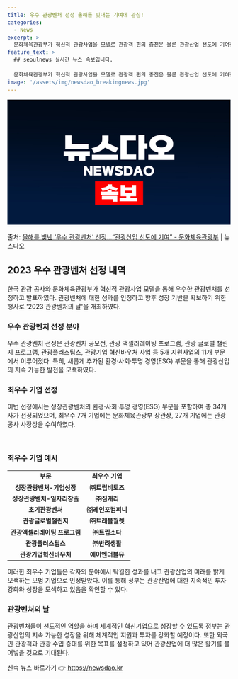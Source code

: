 ```yaml
---
title: 우수 관광벤처 선정 올해를 빛내는 기여에 관심!
categories:
  - News
excerpt: >
  문화체육관광부가 혁신적 관광사업을 모델로 관광객 편의 증진은 물론 관광산업 선도에 기여한 우수 관광벤처를 선…
feature_text: >
  ## seoulnews 실시간 뉴스 속보입니다.

  문화체육관광부가 혁신적 관광사업을 모델로 관광객 편의 증진은 물론 관광산업 선도에 기여한 우수 관광벤처를 선…
image: '/assets/img/newsdao_breakingnews.jpg'
---
```


![뉴스다오 속보](/assets/img/newsdao_breakingnews.jpg)

<p>출처: <a href="https://newsdao.kr/2839" rel="dofollow">올해를 빛낸 ‘우수 관광벤처’ 선정…“관광산업 선도에 기여” - 문화체육관광부</a> | 뉴스다오</p>

<h2 data-ke-size="size26">2023 우수 관광벤처 선정 내역</h2>
<p data-ke-size="size16">한국 관광 공사와 문화체육관광부가 혁신적 관광사업 모델을 통해 우수한 관광벤처를 선정하고 발표하였다. 관광벤처에 대한 성과를 인정하고 향후 성장 기반을 확보하기 위한 행사로 '2023 관광벤처의 날'을 개최하였다.</p>

<h3>우수 관광벤처 선정 분야</h3>
<p data-ke-size="size16">우수 관광벤처 선정은 관광벤처 공모전, 관광 액셀러레이팅 프로그램, 관광 글로벌 챌린지 프로그램, 관광플러스팁스, 관광기업 혁신바우처 사업 등 5개 지원사업의 11개 부문에서 이루어졌다. 특히, 새롭게 추가된 환경·사회·투명 경영(ESG) 부문을 통해 관광산업의 지속 가능한 발전을 모색하였다.</p>

<h3>최우수 기업 선정</h3>
<p data-ke-size="size16">이번 선정에서는 성장관광벤처의 환경·사회·투명 경영(ESG) 부문을 포함하여 총 34개사가 선정되었으며, 최우수 7개 기업에는 문화체육관광부 장관상, 27개 기업에는 관광공사 사장상을 수여하였다.</p>
​
<h3>최우수 기업 예시</h3>
<table>
	<tr>
		<td style="text-align: center; height: 17px;"><b>부문</b></td>
		<td style="text-align: center; height: 17px;"><b>최우수 기업</b></td>
	</tr>
	<tr>
		<td style="text-align: center; height: 17px;"><b>성장관광벤처-기업성장</b></td>
		<td style="text-align: center; height: 17px;"><b>㈜트립비토즈</b></td>
	</tr>
	<tr>
		<td style="text-align: center; height: 17px;"><b>성장관광벤처-일자리창출</b></td>
		<td style="text-align: center; height: 17px;"><b>㈜짐캐리</b></td>
	</tr>
	<tr>
		<td style="text-align: center; height: 17px;"><b>초기관광벤처</b></td>
		<td style="text-align: center; height: 17px;"><b>㈜레인포컴퍼니</b></td>
	</tr>
	<tr>
		<td style="text-align: center; height: 17px;"><b>관광글로벌챌린지</b></td>
		<td style="text-align: center; height: 17px;"><b>㈜트래블월렛</b></td>
	</tr>
	<tr>
		<td style="text-align: center; height: 17px;"><b>관광액셀러레이팅 프로그램</b></td>
		<td style="text-align: center; height: 17px;"><b>㈜트립소다</b></td>
	</tr>
	<tr>
		<td style="text-align: center; height: 17px;"><b>관광플러스팁스</b></td>
		<td style="text-align: center; height: 17px;"><b>㈜반려생활</b></td>
	</tr>
	<tr>
		<td style="text-align: center; height: 17px;"><b>관광기업혁신바우처</b></td>
		<td style="text-align: center; height: 17px;"><b>에이엔더블유</b></td>
	</tr>
</table>

<p data-ke-size="size16">이러한 최우수 기업들은 각자의 분야에서 탁월한 성과를 내고 관광산업의 미래를 밝게 모색하는 모범 기업으로 인정받았다. 이를 통해 정부는 관광산업에 대한 지속적인 투자 강화와 성장을 모색하고 있음을 확인할 수 있다.​</p>

<h3>관광벤처의 날</h3>
<p data-ke-size="size16">관광벤처들이 선도적인 역할을 하며 세계적인 혁신기업으로 성장할 수 있도록 정부는 관광산업의 지속 가능한 성장을 위해 체계적인 지원과 투자를 강화할 예정이다. 또한 외국인 관광객과 관광 수입 증대를 위한 목표를 설정하고 있어 관광산업에 더 많은 활기를 불어넣을 것으로 기대된다.</p> 

신속 뉴스 바로가기 👉 <a href="https://newsdao.kr" rel="dofollow">https://newsdao.kr</a>


